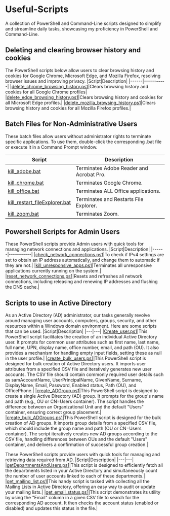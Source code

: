 # Useful-Scripts
A collection of PowerShell and Command-Line scripts designed to simplify and streamline daily tasks, showcasing my proficiency in PowerShell and Command-Line.

## Deleting and clearing browser history and cookies
The PowerShell scripts below allow users to clear browsing history and cookies for Google Chrome, Microsoft Edge, and Mozilla Firefox, resolving browser issues and improving privacy.
|Script|Description|
|------|-----------|
|[delete_chrome_browsing_history.ps1](https://github.com/beepbomark/Useful-Scripts/blob/main/PowerShell%20Scripts/delete_chrome_browsing_history.ps1)|Clears browsing history and cookies for all Google Chrome profiles|
|[delete_edge_browsing_history.ps1](https://github.com/beepbomark/Useful-Scripts/blob/main/PowerShell%20Scripts/delete_edge_browsing_history.ps1)|Clears browsing history and cookies for all Microsoft Edge profiles.|
|[delete_mozilla_browsing_history.ps1](https://github.com/beepbomark/Useful-Scripts/blob/main/PowerShell%20Scripts/delete_mozilla_browsing_history.ps1)|Clears browsing history and cookies for all Mozilla Firefox profiles.|

## Batch Files for Non-Administrative Users
These batch files allow users without administrator rights to terminate specific applications. To use them, double-click the corresponding .bat file or execute it in a Command Prompt window.

|Script|Description|
|------|-----------|
|[kill_adobe.bat](https://github.com/beepbomark/Useful-Scripts/blob/main/Scripts/kill_adobe.bat)|Terminates Adobe Reader and Acrobat Pro.|
|[kill_chrome.bat](https://github.com/beepbomark/Useful-Scripts/blob/main/Scripts/kill_chrome.bat)|Terminates Google Chrome.|
|[kill_office.bat](https://github.com/beepbomark/Useful-Scripts/blob/main/Scripts/kill_office.bat)|Terminates ALL Office applications.|
|[kill_restart_fileExplorer.bat](https://github.com/beepbomark/Useful-Scripts/blob/main/Scripts/kill_restart_filleExplorer.bat)|Terminates and Restarts File Explorer.|
|[kill_zoom.bat](https://github.com/beepbomark/Useful-Scripts/blob/main/Scripts/kill_zoom.bat)|Terminates Zoom.|

## Powershell Scripts for Admin Users
These PowerShell scripts provide Admin users with quick tools for managing network connections and applications.
|Script|Description|
|------|-----------|
|[check_network_connections.ps1](https://github.com/beepbomark/Useful-Scripts/blob/main/PowerShell%20Scripts/check_network_connections.ps1)|To check if IPv4 settings are set to obtain an IP address automatically, and change them to automatic if they are not.|
|[kill_unresponsive_apps.ps1](https://github.com/beepbomark/Useful-Scripts/blob/main/PowerShell%20Scripts/kill_unresponsive_apps.ps1)|Terminates all unresponsive applications currently running on the system.|
|[reset_network_connections.ps1](https://github.com/beepbomark/Useful-Scripts/blob/main/PowerShell%20Scripts/reset_network_connections.ps1)|Resets and refreshes all network connections, including releasing and renewing IP addresses and flushing the DNS cache.|

## Scripts to use in Active Directory
As an Active Directory (AD) administrator, our tasks generally revolve around managing user accounts, computers, groups, security, and other resources within a Windows domain environment. Here are some scripts that can be used.
|Script|Description|
|---|---|
|[Create_user.ps1](https://github.com/beepbomark/Useful-Scripts/blob/main/PowerShell%20Scripts/Create_user.ps1)|This PowerShell script facilitates the creation of an individual Active Directory user. It prompts for common user attributes such as first name, last name, full name, UPN, display name, office number, email, and path (OU). It also provides a mechanism for handling empty input fields, setting these as null in the user profile.|
|[create_bulk_users.ps1](https://github.com/beepbomark/Useful-Scripts/blob/main/PowerShell%20Scripts/create_bulk_users.ps1)|This PowerShell script is designed for bulk creation of Active Directory users. It imports user attributes from a specified CSV file and iteratively generates new user accounts. The CSV file should contain commonly required user details such as samAccountName, UserPrincipalName, GivenName, Surname, DisplayName, Email, Password, Enabled status, Path (OU), and OfficePhone.|
|[create_ADGroup.ps1](https://github.com/beepbomark/Useful-Scripts/blob/main/PowerShell%20Scripts/create_ADGroup.ps1)|This PowerShell script is designed to create a single Active Directory (AD) group. It prompts for the group's name and path (e.g., OU or CN=Users container). The script handles the difference between an Organizational Unit and the default "Users" container, ensuring correct group placement.|
|[create_bulk_ADGroups.ps1](https://github.com/beepbomark/Useful-Scripts/blob/main/PowerShell%20Scripts/create_bulk_ADGroups.ps1)|This PowerShell script is designed for the bulk creation of AD groups. It imports group details from a specified CSV file, which should include the group name and path (OU or CN=Users container). The script iteratively creates new AD groups according to the CSV file, handling differences between OUs and the default "Users" container, and delivers a confirmation of successful group creation.|


These PowerShell scripts provide users with quick tools for managing and retrieving data required from AD.
|Script|Description|
|---|---|
|[getDepartmentsAndUsers.ps1](https://github.com/beepbomark/Useful-Scripts/blob/main/PowerShell%20Scripts/getDepartmentsAndUsers.ps1)|This script is designed to efficiently fetch all the departments listed in your Active Directory and simultaneously count the number of user accounts linked to each of these departments.|
|[get_mailing_list.ps1](https://github.com/beepbomark/Useful-Scripts/blob/main/PowerShell%20Scripts/get_mailing_list.ps1)|This handy script is tasked with collecting all the Mailing Lists in Active Directory, offering an easy way to audit or update your mailing lists.|
|[get_email_status.ps1](https://github.com/beepbomark/Useful-Scripts/blob/main/PowerShell%20Scripts/get_email_status.ps1)|This script demonstrates its utility by using the "Email" column in a given CSV file to search for the corresponding AD account. It then checks the account status (enabled or disabled) and updates this status in the file.|
